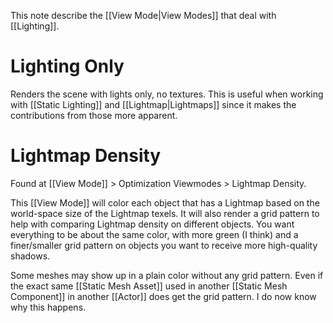 This note describe the [[View Mode|View Modes]] that deal with [[Lighting]].


# Lighting Only

Renders the scene with lights only, no textures.
This is useful when working with [[Static Lighting]] and [[Lightmap|Lightmaps]] since it makes the contributions from those more apparent.


# Lightmap Density

Found at [[View Mode]] > Optimization Viewmodes > Lightmap Density.

This [[View Mode]] will color each object that has a Lightmap based on the world-space size of the Lightmap texels.
It will also render a grid pattern to help with comparing Lightmap density on different objects.
You want everything to be about the same color, with more green (I think) and a finer/smaller grid pattern on objects you want to receive more high-quality shadows.

Some meshes may show up in a plain color without any grid pattern.
Even if the exact same [[Static Mesh Asset]] used in another [[Static Mesh Component]] in another [[Actor]] does get the grid pattern.
I do now know why this happens.

